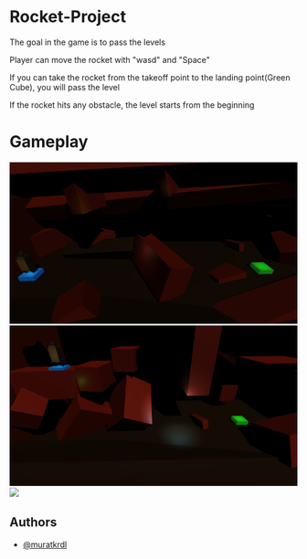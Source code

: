 
# Rocket-Project

The goal in the game is to pass the levels

Player can move the rocket with "wasd" and "Space"

If you can take the rocket from the takeoff point to the landing point(Green Cube), you will pass the level

If the rocket hits any obstacle, the level starts from the beginning


# Gameplay

<img src="https://github.com/muratkrdl/Rocket-Project/blob/main/Level1.png" width="auto">

<img src="https://github.com/muratkrdl/Rocket-Project/blob/main/Level2.png" width="auto">

<img src="https://github.com/muratkrdl/Rocket-Project/blob/main/Gameplay.gif" width="auto">

## Authors

- [@muratkrdl](https://github.com/muratkrdl)

